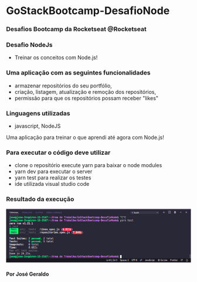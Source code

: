 # GoStackBootcamp-DesafioNode
### Desafios Bootcamp da Rocketseat @Rocketseat
### Desafio NodeJs

* Treinar os conceitos com Node.js! 

### Uma aplicação com as seguintes funcionalidades 
* armazenar repositórios do seu portfólio, 
* criação, listagem, atualização e remoção dos repositórios, 
* permissão para que os repositórios possam receber "likes"

### Linguagens utilizadas
* javascript, NodeJS

Uma aplicação para treinar o que aprendi até agora com Node.js!  


### Para executar o código deve utilizar 
* clone o repositório execute yarn para baixar o node modules
* yarn dev para executar o server
* yarn test para realizar os testes
* ide utilizada visual studio code

### Resultado da execução
![](img/Captura%20de%20tela%20de%202020-12-06%2014-33-57.png)


#### Por José Geraldo

